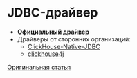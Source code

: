 # JDBC-драйвер

* **[Официальный драйвер](https://github.com/ClickHouse/clickhouse-jdbc)**
* Драйверы от сторонних организаций:
  * [ClickHouse-Native-JDBC](https://github.com/housepower/ClickHouse-Native-JDBC)
  * [clickhouse4j](https://github.com/blynkkk/clickhouse4j)

[Оригинальная статья](https://clickhouse.tech/docs/ru/interfaces/jdbc/) <!--hide-->
